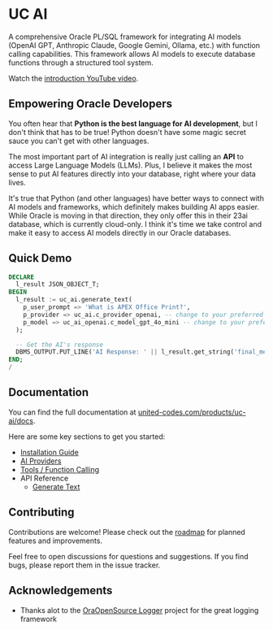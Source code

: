 # UC AI

A comprehensive Oracle PL/SQL framework for integrating AI models (OpenAI GPT, Anthropic Claude, Google Gemini, Ollama, etc.) with function calling capabilities. This framework allows AI models to execute database functions through a structured tool system.

Watch the [introduction YouTube video](https://youtu.be/0Pzi994RRtM).


## Empowering Oracle Developers

You often hear that **Python is the best language for AI development**, but I don't think that has to be true! Python doesn't have some magic secret sauce you can't get with other languages.

The most important part of AI integration is really just calling an **API** to access Large Language Models (LLMs). Plus, I believe it makes the most sense to put AI features directly into your database, right where your data lives.

It's true that Python (and other languages) have better ways to connect with AI models and frameworks, which definitely makes building AI apps easier. While Oracle is moving in that direction, they only offer this in their 23ai database, which is currently cloud-only. I think it's time we take control and make it easy to access AI models directly in our Oracle databases.

## Quick Demo

```sql
DECLARE
  l_result JSON_OBJECT_T;
BEGIN
  l_result := uc_ai.generate_text(
    p_user_prompt => 'What is APEX Office Print?',
    p_provider => uc_ai.c_provider_openai, -- change to your preferred provider
    p_model => uc_ai_openai.c_model_gpt_4o_mini -- change to your preferred model
  );

  -- Get the AI's response
  DBMS_OUTPUT.PUT_LINE('AI Response: ' || l_result.get_string('final_message'));
END;
/
```

## Documentation

You can find the full documentation at [united-codes.com/products/uc-ai/docs](https://www.united-codes.com/products/uc-ai/docs/).

Here are some key sections to get you started:

- [Installation Guide](https://www.united-codes.com/products/uc-ai/docs/guides/installation/)
- [AI Providers](https://www.united-codes.com/products/uc-ai/docs/guides/providers/)
- [Tools / Function Calling](https://www.united-codes.com/products/uc-ai/docs/guides/tools/)
- API Reference
  - [Generate Text](https://www.united-codes.com/products/uc-ai/docs/api/generate_text/)

## Contributing

Contributions are welcome! Please check out the [roadmap](https://www.united-codes.com/products/uc-ai/docs/other/roadmap/) for planned features and improvements.

Feel free to open discussions for questions and suggestions. If you find bugs, please report them in the issue tracker.

## Acknowledgements

- Thanks alot to the [OraOpenSource Logger](https://github.com/OraOpenSource/Logger) project for the great logging framework
